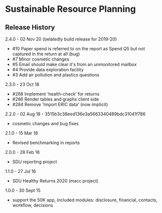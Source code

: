Sustainable Resource Planning
=============================

Release History
---------------

2.4.0 - 02 Nov 20 (belatedly build release for 2019-20)

  - #10 Paper spend is referred to on the report as Spend Q5 but not captured
      in the return at all (bug)
  - #7  Minor cosmetic changes
  - #5 Email should make clear it's from an unmonitored mailbox
  - #4 Provide data exploration facility
  - #3 Add air pollution and plastics questions

2.3.0 - 23 Oct 18

  - #288 Implement 'health-check' for returns
  - #286 Render tables and graphs client side 
  - #284 Remove 'Import ERIC data' (now implicit)

2.2.0 - 02 Aug 18 - 3515b3c38eed136e3a5663340489bdc31041f786

  - cosmetic changes and bug fixes

2.1.0 - 15 Mar 18

  - Revised benchmarking in reports

2.0.0 - 28 Feb 18 

  - SDU reporting project

1.1.0 - 27 Jul 16

  - SDU Healthy Returns 2020 (macc project)

1.0.0 - 30 Sept 15 
  
  - support the 50K app, included modules: disclosure, financial, contacts, workflow, decisions
